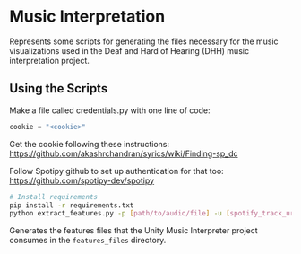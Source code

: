 # Music Interpretation

Represents some scripts for generating the files necessary for the music visualizations used in the Deaf and Hard of Hearing (DHH) music interpretation project.

## Using the Scripts

Make a file called credentials.py with one line of code:
```python
cookie = "<cookie>"
```
Get the cookie following these instructions: https://github.com/akashrchandran/syrics/wiki/Finding-sp_dc

Follow Spotipy github to set up authentication for that too: https://github.com/spotipy-dev/spotipy

```bash
# Install requirements
pip install -r requirements.txt
python extract_features.py -p [path/to/audio/file] -u [spotify_track_uri]
```

Generates the features files that the Unity Music Interpreter project consumes in the `features_files` directory.
